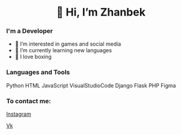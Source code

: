 <h1 align="center"> 👋 Hi, I’m Zhanbek

### I'm a Developer
- 👀 I’m interested in games and social media
- 🌱 I’m currently learning new languages
- 🥊 I love boxing

### Languages and Tools
Python
HTML
JavaScript
VisualStudioCode
Django
Flask
PHP
Figma

### To contact me:
[Instagram](https://www.instagram.com/toskahaha)

[Vk](https://vk.com/drugoychelowek)

